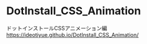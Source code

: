 # DotInstall_CSS_Animation
ドットインストールCSSアニメーション編
https://ideotiyue.github.io/DotInstall_CSS_Animation/
